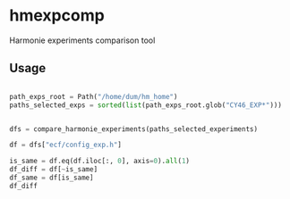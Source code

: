 # hmexpcomp

Harmonie experiments comparison tool



## Usage
```python

path_exps_root = Path("/home/dum/hm_home")
paths_selected_exps = sorted(list(path_exps_root.glob("CY46_EXP*")))


dfs = compare_harmonie_experiments(paths_selected_experiments)

df = dfs["ecf/config_exp.h"]

is_same = df.eq(df.iloc[:, 0], axis=0).all(1)
df_diff = df[~is_same]
df_same = df[is_same]
df_diff
```
